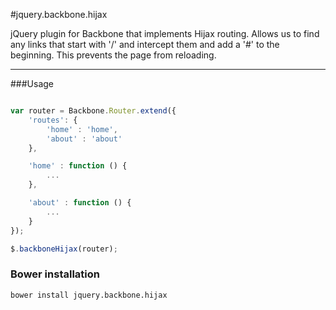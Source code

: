 #jquery.backbone.hijax

jQuery plugin for Backbone that implements Hijax routing. Allows us to find any links that start with '/' and intercept them and add a '#' to the beginning. This prevents the page from reloading.

* * *

###Usage

```javascript

var router = Backbone.Router.extend({
    'routes': {
        'home' : 'home',
        'about' : 'about'
    },

    'home' : function () {
        ...
    },

    'about' : function () {
        ...
    }
});

$.backboneHijax(router);

```

### Bower installation

    bower install jquery.backbone.hijax